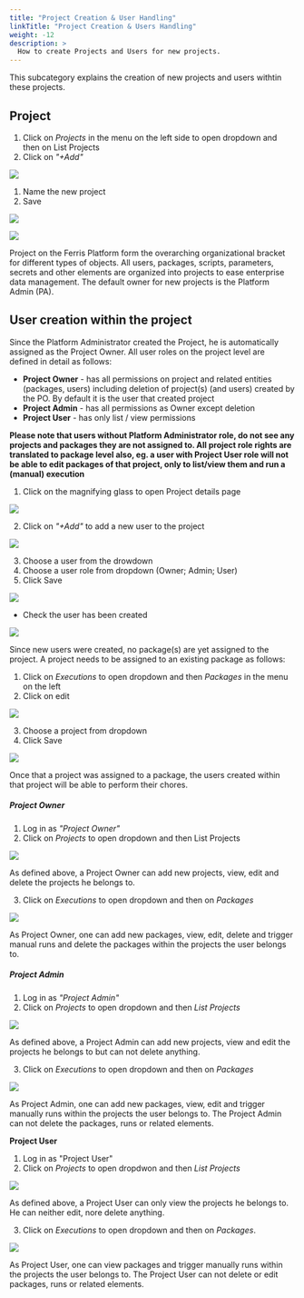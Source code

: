 ```yaml
---
title: "Project Creation & User Handling"
linkTitle: "Project Creation & Users Handling"
weight: -12
description: >
  How to create Projects and Users for new projects.
---
```


This subcategory explains the creation of new projects and users withtin these projects.

## Project 

1. Click on *Projects* in the menu on the left side to open dropdown and then on List Projects
2. Click on *"+Add"*

![](/images/list_projects_add_roboto.png)

1. Name the new project
2. Save

![](/images/create_project_roboto.png)

![](/images/list_projects_created_roboto.png)

Project on the Ferris Platform form the overarching organizational bracket for different types of objects. All users, packages, scripts, parameters, secrets and other elements are organized into projects to ease enterprise data management. The default owner for new projects is the Platform Admin (PA).  

## User creation within the project

Since the Platform Administrator created the Project, he is automatically assigned as the Project Owner. All user roles on the project level are defined in detail as follows:

- **Project Owner** -  has all permissions on project and related entities (packages, users) including deletion of project(s) (and users) created by the PO. By default it is the user that created project
- **Project Admin** - has all permissions as Owner except deletion
- **Project User** - has only list / view permissions

**Please note that users without Platform Administrator role, do not see any projects and packages they are not assigned to. All project role rights are translated to package level also, eg. a user with Project User role will not be able to edit packages of that project, only to list/view them and run a (manual) execution**

1. Click on the magnifying glass to open Project details page

![](/images/list_projects_loupe_roboto.png)

2. Click on *"+Add"* to add a new user to the project

![](/images/click_add_new_user_roboto.png)

3. Choose a user from the drowdown 
4. Choose a user role from dropdown (Owner; Admin; User)
5. Click Save

![](/images/add_new_project_user_roboto.png)

- Check the user has been created

![](/images/check_all_users_new.png)

Since new users were created, no package(s) are yet assigned to the project. A project needs to be assigned to an existing package as follows:

1. Click on *Executions* to open dropdown and then *Packages* in the menu on the left
2. Click on edit

![](/images/edit_package_to_add_project_roboto.png)

3. Choose a project from dropdown
4. Click Save

![](/images/added_project_to_package_roboto.png)

Once that a project was assigned to a package, the users created within that project will be able to perform their chores.

##### Project Owner

1. Log in as *"Project Owner"*
2. Click on *Projects* to open dropdown and then List Projects

![](/images/list_projects_as_projectowner_roboto.png)

As defined above, a Project Owner can add new projects, view, edit and delete the projects he belongs to.

3. Click on *Executions* to open dropdown and then on *Packages*

![](/images/view_packages_as_project_owner.png)

As Project Owner, one can add new packages, view, edit, delete and trigger manual runs and delete the packages within the projects the user belongs to.

##### Project Admin

1. Log in as *"Project Admin"*
2. Click on *Projects* to open dropdown and then *List Projects*

![](/images/list_projects_as_projectadmin_roboto.png)

As defined above, a Project Admin can add new projects, view and edit the projects he belongs to but can not delete anything.

3. Click on *Executions* to open dropdown and then on *Packages*

![](/images/view_packages_as_projectadmin_roboto.png)

As Project Admin, one can add new packages, view, edit and trigger manually runs within the projects the user belongs to. The Project Admin can not delete the packages, runs or related elements.

**Project User**

1. Log in as "Project User"
2. Click on *Projects* to open dropdwon and then *List Projects*

![](/images/list_projects_as_projectuser_roboto.png)

As defined above, a Project User can only view the projects he belongs to. He can neither edit, nore delete anything. 

3. Click on *Executions* to open dropdown and then on *Packages*.

![](/images/view_packages_as_projectuser_roboto.png)

As Project User, one can view packages and trigger manually runs within the projects the user belongs to. The Project User can not delete or edit packages, runs or related elements.

